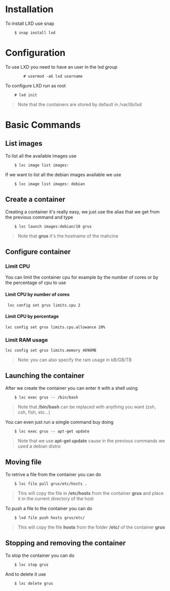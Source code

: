 # Installation
To install LXD use snap

		$ snap install lxd

# Configuration
To use LXD you need to have an user in the lxd group

        	# usermod -aG lxd username

To configure LXD run as root

		# lxd init

>Note that the containers are stored by default in /var/lib/lxd

# Basic Commands
## List images
To list all the available images use

		$ lxc image list images:

If we want to list all the debian images available we use

		$ lxc image list images: debian

## Create a container
Creating a container it's really easy, we just use the alias that we get from the previous command and type

		$ lxc launch images:debian/10 grus

>Note that **grus** it's the hostname of the mahcine

## Configure container

### Limit CPU
You can limit the container cpu for example by the number of cores or by the percentage of cpu to use

#### Limit CPU by number of cores
   
     lxc config set grus limits.cpu 2
     
#### Limit CPU by percentage

    lxc config set grus limits.cpu.allowance 20%


### Limit RAM usage

    lxc config set grus limits.memory 4096MB

>Note: you can also specify the ram usage in kB/GB/TB

## Launching the container
After we create the container you can enter it with a shell using

		$ lxc exec grus -- /bin/bash

>Note that **/bin/bash** can be replaced with anything you want (zsh, csh, fish, etc...)

You can even just run a simgle command buy doing

        $ lxc exec grus -- apt-get update

>Note that we use **apt-get update** cause in the previous commands we used a debian distro

## Moving file
To retrive a file from the container you can do

		$ lxc file pull grus/etc/hosts .

> This will copy the file in **/etc/hosts** from the container **grus** and place it in the current directory of the host

To push a file to the container you can do

		$ lxd file push hosts grus/etc/

> This will copy the file **hosts** from the folder **/etc/** of the container **grus**

## Stopping and removing the container
To stop the container you can do

		$ lxc stop grus

And to delete it use

		$ lxc delete grus

